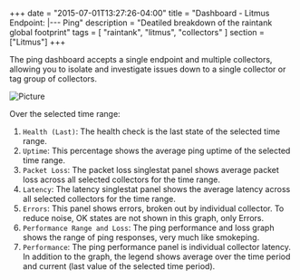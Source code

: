 +++
date = "2015-07-01T13:27:26-04:00"
title = "Dashboard - Litmus Endpoint: |--- Ping"
description = "Deatiled breakdown of the raintank global footprint"
tags = [ "raintank", "litmus", "collectors" ]
section = ["Litmus"]
+++

The ping dashboard accepts a single endpoint and multiple collectors, allowing you to isolate and investigate issues down to a single collector or tag group of collectors. 

![Picture](/img/docs/Litmus-Endpoint-Ping.png)

Over the selected time range:

1. `Health (Last)`: The health check is the last state of the selected time range. 
2. `Uptime`:  This percentage shows the average ping uptime of the selected time range.
3. `Packet Loss`: The packet loss singlestat panel shows average packet loss across all selected collectors for the time range. 
4. `Latency`: The latency singlestat panel shows the average latency across all selected collectors for the time range. 
5. `Errors`: This panel shows errors, broken out by individual collector. To reduce noise, OK states are not shown in this graph, only Errors. 
6. `Performance Range and Loss`: The ping performance and loss graph shows the range of ping responses, very much like smokeping. 
7. `Performance`: The ping performance panel is individual collector latency. In addition to the graph, the legend shows average over the time period and current (last value of the selected time period).
